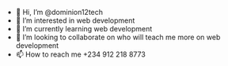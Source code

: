 - 👋 Hi, I’m @dominion12tech
- 👀 I’m interested in web development 
- 🌱 I’m currently learning web development
- 💞️ I’m looking to collaborate on who will teach me more on web development 
- 📫 How to reach me +234 912 218 8773

<!---
dominion12tech/dominion12tech is a ✨ special ✨ repository because its `README.md` (this file) appears on your GitHub profile.
You can click the Preview link to take a look at your changes.
--->
